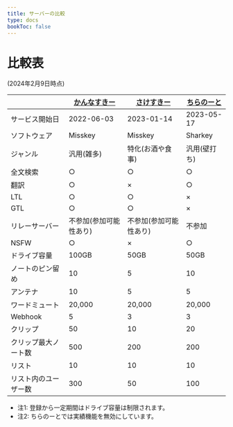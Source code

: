 ```yaml
---
title: サーバーの比較
type: docs
bookToc: false
---
```


# 比較表

(2024年2月9日時点)

|  | [かんなすきー](https://misskey.7ka.org) | [さけすきー](https://sk.204.jp) | [ちらのーと](https://calckey.7ka.org) |
| --- | --- | --- | --- |
| サービス開始日 | 2022-06-03 | 2023-01-14 | 2023-05-17 |
| ソフトウェア | Misskey | Misskey | Sharkey |
| ジャンル | 汎用(雑多) | 特化(お酒や食事) | 汎用(壁打ち) |
| 全文検索 | ○ | ○ | ○ |
| 翻訳 | ○ | × | ○ |
| LTL | ○ | ○ | × |
| GTL | ○ | ○ | × |
| リレーサーバー | 不参加(参加可能性あり) | 不参加(参加可能性あり) | 不参加 |
| NSFW | ○ | × | ○ |
| ドライブ容量 | 100GB | 50GB | 50GB |
| ノートのピン留め | 10 | 5 | 10 |
| アンテナ | 10 | 5 | 5 |
| ワードミュート | 20,000 | 20,000 | 20,000 |
| Webhook | 5 | 3 | 3 |
| クリップ | 50 | 10 | 20 |
| クリップ最大ノート数 | 500 | 200 | 200 |
| リスト | 10 | 10 | 10 |
| リスト内のユーザー数 | 300 | 50 | 100 |

- 注1: 登録から一定期間はドライブ容量は制限されます。
- 注2: ちらのーとでは実績機能を無効にしています。